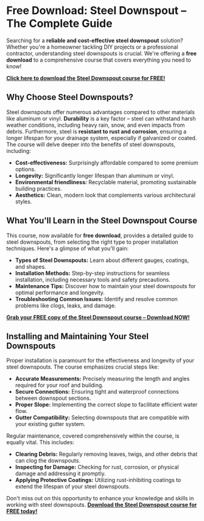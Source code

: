 # Free Download: Steel Downspout – The Complete Guide

Searching for a **reliable and cost-effective steel downspout** solution? Whether you're a homeowner tackling DIY projects or a professional contractor, understanding steel downspouts is crucial. We're offering a **free download** to a comprehensive course that covers everything you need to know!

[**Click here to download the Steel Downspout course for FREE!**](https://udemywork.com/steel-downspout)

## Why Choose Steel Downspouts?

Steel downspouts offer numerous advantages compared to other materials like aluminum or vinyl. **Durability** is a key factor – steel can withstand harsh weather conditions, including heavy rain, snow, and even impacts from debris. Furthermore, steel is **resistant to rust and corrosion**, ensuring a longer lifespan for your drainage system, especially if galvanized or coated. The course will delve deeper into the benefits of steel downspouts, including:

*   **Cost-effectiveness:** Surprisingly affordable compared to some premium options.
*   **Longevity:** Significantly longer lifespan than aluminum or vinyl.
*   **Environmental friendliness:** Recyclable material, promoting sustainable building practices.
*   **Aesthetics:** Clean, modern look that complements various architectural styles.

## What You'll Learn in the Steel Downspout Course

This course, now available for **free download**, provides a detailed guide to steel downspouts, from selecting the right type to proper installation techniques. Here's a glimpse of what you'll gain:

*   **Types of Steel Downspouts:** Learn about different gauges, coatings, and shapes.
*   **Installation Methods:** Step-by-step instructions for seamless installation, including necessary tools and safety precautions.
*   **Maintenance Tips:** Discover how to maintain your steel downspouts for optimal performance and longevity.
*   **Troubleshooting Common Issues:** Identify and resolve common problems like clogs, leaks, and damage.

[**Grab your FREE copy of the Steel Downspout course – Download NOW!**](https://udemywork.com/steel-downspout)

## Installing and Maintaining Your Steel Downspouts

Proper installation is paramount for the effectiveness and longevity of your steel downspouts. The course emphasizes crucial steps like:

*   **Accurate Measurements:** Precisely measuring the length and angles required for your roof and building.
*   **Secure Connections:** Ensuring tight and waterproof connections between downspout sections.
*   **Proper Slope:** Implementing the correct slope to facilitate efficient water flow.
*   **Gutter Compatibility:** Selecting downspouts that are compatible with your existing gutter system.

Regular maintenance, covered comprehensively within the course, is equally vital. This includes:

*   **Clearing Debris:** Regularly removing leaves, twigs, and other debris that can clog the downspouts.
*   **Inspecting for Damage:** Checking for rust, corrosion, or physical damage and addressing it promptly.
*   **Applying Protective Coatings:** Utilizing rust-inhibiting coatings to extend the lifespan of your steel downspouts.

Don't miss out on this opportunity to enhance your knowledge and skills in working with steel downspouts. **[Download the Steel Downspout course for FREE today!](https://udemywork.com/steel-downspout)**
